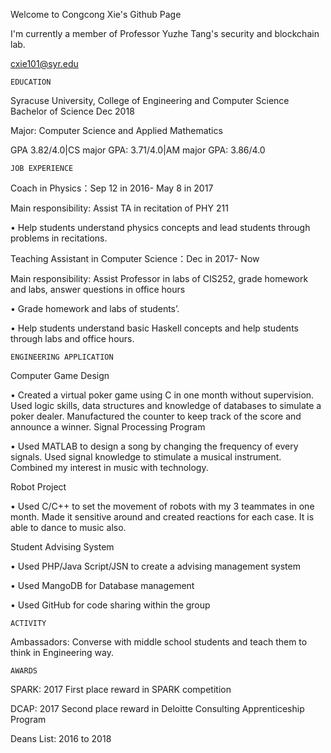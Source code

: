 Welcome to Congcong Xie's Github Page

I'm currently a member of Professor Yuzhe Tang's security and blockchain lab.

cxie101@syr.edu

    EDUCATION
    
Syracuse University, College of Engineering and Computer Science Bachelor of Science Dec 2018 

Major: Computer Science and Applied Mathematics 


GPA 3.82/4.0|CS major GPA: 3.71/4.0|AM major GPA: 3.86/4.0 

    JOB EXPERIENCE
    
Coach in Physics：Sep 12 in 2016- May 8 in 2017

Main responsibility: Assist TA in recitation of PHY 211

•	Help students understand physics concepts and lead students through problems in recitations.

Teaching Assistant in Computer Science：Dec in 2017- Now 

Main responsibility: Assist Professor in labs of CIS252, grade homework and labs, answer questions in office hours

•	Grade homework and labs of students’. 

•	Help students understand basic Haskell concepts and help students through labs and office hours.
 
    ENGINEERING APPLICATION
    
Computer Game Design

•	Created a virtual poker game using C in one month without supervision. Used logic skills, data structures and knowledge of databases to simulate a poker dealer. Manufactured the counter to keep track of the score and announce a winner.
Signal Processing Program

•	Used MATLAB to design a song by changing the frequency of every signals. Used signal knowledge to stimulate a musical instrument. Combined my interest in music with technology.

Robot Project

•	Used C/C++ to set the movement of robots with my 3 teammates in one month. Made it sensitive around and created reactions for each case. It is able to dance to music also. 

Student Advising System

•	Used PHP/Java Script/JSN to create a advising management system

•	Used MangoDB for Database management

•	Used GitHub for code sharing within the group

    ACTIVITY
    
Ambassadors:  Converse with middle school students and teach them to think in Engineering way.

    AWARDS
SPARK:  2017
First place reward in SPARK competition 

DCAP:  2017
Second place reward in Deloitte Consulting Apprenticeship Program 

Deans List:  2016 to 2018
